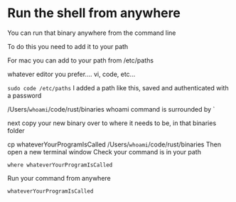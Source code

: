# Run the shell from anywhere
You can run that binary anywhere from the command line

To do this you need to add it to your path

For mac you can add to your path from /etc/paths

whatever editor you prefer.... vi, code, etc...

```sudo code /etc/paths```
I added a path like this, saved and authenticated with a password

/Users/`whoami`/code/rust/binaries
whoami command is surrounded by `

next copy your new binary over to where it needs to be, in that binaries folder

cp whateverYourProgramIsCalled /Users/`whoami`/code/rust/binaries
Then open a new terminal window
Check your command is in your path

```where whateverYourProgramIsCalled```

Run your command from anywhere

```whateverYourProgramIsCalled``` 
